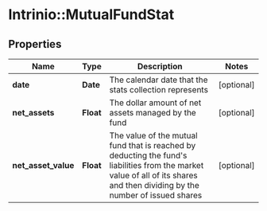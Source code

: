 # Intrinio::MutualFundStat

## Properties
Name | Type | Description | Notes
------------ | ------------- | ------------- | -------------
**date** | **Date** | The calendar date that the stats collection represents | [optional] 
**net_assets** | **Float** | The dollar amount of net assets managed by the fund | [optional] 
**net_asset_value** | **Float** | The value of the mutual fund that is reached by deducting the fund&#39;s liabilities from the market value of all of its shares and then dividing by the number of issued shares | [optional] 


